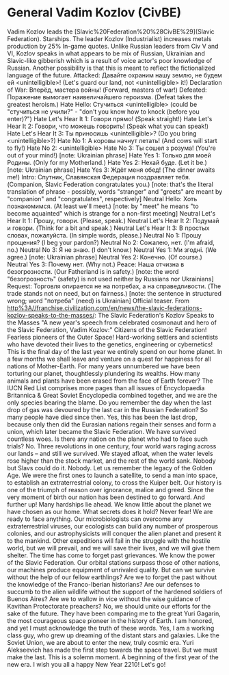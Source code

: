# General Vadim Kozlov (CivBE)

Vadim Kozlov leads the [Slavic%20Federation%20%28CivBE%29](Slavic Federation).
Starships.
The leader Kozlov (Industrialist) increases metals production by 25%
In-game quotes.
Unlike Russian leaders from Civ V and VI, Kozlov speaks in what appears to be mix of Russian, Ukrainian and Slavic-like gibberish which is a result of voice actor's poor knowledge of Russian.
Another possibility is that this is meant to reflect the fictionalized language of the future.
Attacked: Давайте охраним нашу землю, не будем ей &lt;unintelligible&gt;! (Let's guard our land, not &lt;unintelligible&gt; it!)
Declaration of War: Вперёд, мастера войны! (Forward, masters of war!)
Defeated: Поражение вымогает наивеличайшего героизма. (Defeat takes the greatest heroism.)
Hate Hello: Стучиться &lt;unintelligible&gt; (could be "стучиться не учили?" - "don't you know how to knock (before you enter)?")
Hate Let's Hear It 1: Говори прямо! (Speak straight!)
Hate Let's Hear It 2: Говори, что можешь говорить! (Speak what you can speak!)
Hate Let's Hear It 3: Ты приносишь &lt;unintelligible&gt;? (Do you bring &lt;unintelligible&gt;?)
Hate No 1: А коровы начнут летать! (And cows will start to fly!)
Hate No 2: &lt;unintelligible&gt;
Hate No 3: Ты сошел з розума! (You're out of your mind!) [note: Ukrainian phrase]
Hate Yes 1: Только для моей Родины. (Only for my Motherland.)
Hate Yes 2: Нехай буде. (Let it be.) [note: Ukrainian phrase]
Hate Yes 3: Ждёт меня обед! (The dinner awaits me!)
Intro: Спутник, Славянская Федерация поздравляет тебя. (Companion, Slavic Federation congratulates you.) [note: that's the literal translation of phrase - possibly, words "stranger" and "greets" are meant by "companion" and "congratulates", respectively]
Neutral Hello: Хоть познакомимся. (At least we'll meet.) [note: by "meet" he means "to become aquainted" which is strange for a non-first meeting]
Neutral Let's Hear It 1: Прошу, говори. (Please, speak.)
Neutral Let's Hear It 2: Подумай и говори. (Think for a bit and speak.)
Neutral Let's Hear It 3: В простых словах, пожалуйста. (In simple words, please.)
Neutral No 1: Прошу прощения? (I beg your pardon?)
Neutral No 2: Сожалею, нет. (I'm afraid, no.)
Neutral No 3: Я не знаю. (I don't know.)
Neutral Yes 1: Ми згодні. (We agree.) [note: Ukrainian phrase]
Neutral Yes 2: Конечно. (Of course.)
Neutral Yes 3: Почему нет. (Why not.)
Peace: Наша отчизна в безогрозности. (Our Fatherland is in safety.) [note: the word "безогрозность" (safety) is not used neither by Russians nor Ukrainians]
Request: Торговля опирается не на потребах, а на справедливости. (The trade stands not on need, but on fairness.) [note: the sentence in structured wrong; word "потреба" (need) is Ukrainian]
Official teaser.
From [http%3A//franchise.civilization.com/en/news/the-slavic-federations-kozlov-speaks-to-the-masses/](Civilization.com):
The Slavic Federation's Kozlov Speaks to the Masses
"A new year's speech from celebrated cosmonaut and hero of the Slavic Federation, Vadim Kozlov:"
Citizens of the Slavic Federation!
Fearless pioneers of the Outer Space! Hard-working settlers and scientists who have devoted their lives to the genetics, engineering or cybernetics!
This is the final day of the last year we entirely spend on our home planet. In a few months we shall leave and venture on a quest for happiness for all nations of Mother-Earth.
For many years unnumbered we have been torturing our planet, thoughtlessly plundering its wealths. How many animals and plants have been erased from the face of Earth forever? The IUCN Red List comprises more pages than all issues of Encyclopaedia Britannica &amp; Great Soviet Encyclopedia combined together, and we are the only species bearing the blame.
Do you remember the day when the last drop of gas was devoured by the last car in the Russian Federation? So many people have died since then. Yes, this has been the last drop, because only then did the Eurasian nations regain their senses and form a union, which later became the Slavic Federation.
We have survived countless woes. Is there any nation on the planet who had to face such trials? No. Three revolutions in one century, four world wars raging across our lands – and still we survived. We stayed afloat, when the water levels rose higher than the stock market, and the rest of the world sank. Nobody but Slavs could do it. Nobody.
Let us remember the legacy of the Golden Age. We were the first ones to launch a satellite, to send a man into space, to establish an extraterrestrial colony, to cross the Kuiper belt. Our history is one of the triumph of reason over ignorance, malice and greed. Since the very moment of birth our nation has been destined to go forward. And further up!
Many hardships lie ahead. We know little about the planet we have chosen as our home. What secrets does it hold? Never fear! We are ready to face anything. Our microbiologists can overcome any extraterrestrial viruses, our ecologists can build any number of prosperous colonies, and our astrophysicists will conquer the alien planet and present it to the mankind. Other expeditions will fail in the struggle with the hostile world, but we will prevail, and we will save their lives, and we will give them shelter.
The time has come to forget past grievances. We know the power of the Slavic Federation. Our orbital stations surpass those of other nations, our machines produce equipment of unrivaled quality. But can we survive without the help of our fellow earthlings? Are we to forget the past without the knowledge of the Franco-Iberian historians? Are our defenses to succumb to the alien wildlife without the support of the hardened soldiers of Buenos Aires? Are we to wallow in vice without the wise guidance of Kavithan Protectorate preachers? No, we should unite our efforts for the sake of the future.
They have been comparing me to the great Yuri Gagarin, the most courageous space pioneer in the history of Earth. I am honored, and yet I must acknowledge the truth of these words. Yes, I am a working class guy, who grew up dreaming of the distant stars and galaxies. Like the Soviet Union, we are about to enter the new, truly cosmic era. Yuri Alekseevich has made the first step towards the space travel. But we must make the last.
This is a solemn moment. A beginning of the first year of the new era. I wish you all a happy New Year 2210!
Let's go!